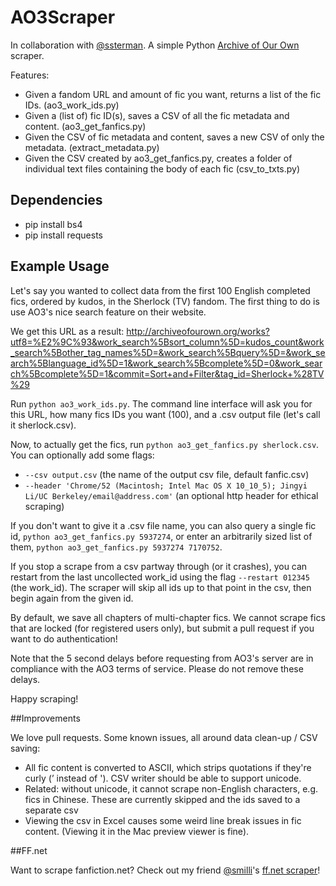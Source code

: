# AO3Scraper

In collaboration with [@ssterman](https://github.com/ssterman). A simple Python [Archive of Our Own](https://archiveofourown.org/) scraper.

Features:
- Given a fandom URL and amount of fic you want, returns a list of the fic IDs. (ao3_work_ids.py)
- Given a (list of) fic ID(s), saves a CSV of all the fic metadata and content. (ao3_get_fanfics.py)
- Given the CSV of fic metadata and content, saves a new CSV of only the metadata. (extract_metadata.py)
- Given the CSV created by ao3_get_fanfics.py, creates a folder of individual text files containing the body of each fic (csv_to_txts.py)

## Dependencies
- pip install bs4
- pip install requests

## Example Usage

Let's say you wanted to collect data from the first 100 English completed fics, ordered by kudos, in the Sherlock (TV) fandom. The first thing to do is use AO3's nice search feature on their website.

We get this URL as a result: http://archiveofourown.org/works?utf8=%E2%9C%93&work_search%5Bsort_column%5D=kudos_count&work_search%5Bother_tag_names%5D=&work_search%5Bquery%5D=&work_search%5Blanguage_id%5D=1&work_search%5Bcomplete%5D=0&work_search%5Bcomplete%5D=1&commit=Sort+and+Filter&tag_id=Sherlock+%28TV%29 

Run `python ao3_work_ids.py`. The command line interface will ask you for this URL, how many fics IDs you want (100), and a .csv output file (let's call it sherlock.csv).

Now, to actually get the fics, run `python ao3_get_fanfics.py sherlock.csv`. You can optionally add some flags: 
- `--csv output.csv` (the name of the output csv file, default fanfic.csv)
- `--header 'Chrome/52 (Macintosh; Intel Mac OS X 10_10_5); Jingyi Li/UC Berkeley/email@address.com'` (an optional http header for ethical scraping)

If you don't want to give it a .csv file name, you can also query a single fic id, `python ao3_get_fanfics.py 5937274`, or enter an arbitrarily sized list of them, `python ao3_get_fanfics.py 5937274 7170752`.

If you stop a scrape from a csv partway through (or it crashes), you can restart from the last uncollected work_id using the flag `--restart 012345` (the work_id).  The scraper will skip all ids up to that point in the csv, then begin again from the given id. 

By default, we save all chapters of multi-chapter fics. We cannot scrape fics that are locked (for registered users only), but submit a pull request if you want to do authentication! 

Note that the 5 second delays before requesting from AO3's server are in compliance with the AO3 terms of service.  Please do not remove these delays.  

Happy scraping! 

##Improvements

We love pull requests. Some known issues, all around data clean-up / CSV saving:
- All fic content is converted to ASCII, which strips quotations if they're curly (’ instead of '). CSV writer should be able to support unicode. 
- Related: without unicode, it cannot scrape non-English characters, e.g. fics in Chinese.  These are currently skipped and the ids saved to a separate csv
- Viewing the csv in Excel causes some weird line break issues in fic content. (Viewing it in the Mac preview viewer is fine).

##FF.net

Want to scrape fanfiction.net? Check out my friend [@smilli](https://github.com/smilli/)'s [ff.net scraper](https://github.com/smilli/fanfiction)! 
